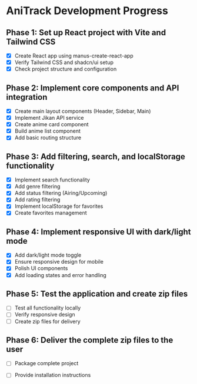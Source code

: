 # AniTrack Development Progress

## Phase 1: Set up React project with Vite and Tailwind CSS
- [x] Create React app using manus-create-react-app
- [x] Verify Tailwind CSS and shadcn/ui setup
- [x] Check project structure and configuration

## Phase 2: Implement core components and API integration
- [x] Create main layout components (Header, Sidebar, Main)
- [x] Implement Jikan API service
- [x] Create anime card component
- [x] Build anime list component
- [x] Add basic routing structure

## Phase 3: Add filtering, search, and localStorage functionality
- [x] Implement search functionality
- [x] Add genre filtering
- [x] Add status filtering (Airing/Upcoming)
- [x] Add rating filtering
- [x] Implement localStorage for favorites
- [x] Create favorites management

## Phase 4: Implement responsive UI with dark/light mode
- [x] Add dark/light mode toggle
- [x] Ensure responsive design for mobile
- [x] Polish UI components
- [x] Add loading states and error handling

## Phase 5: Test the application and create zip files
- [ ] Test all functionality locally
- [ ] Verify responsive design
- [ ] Create zip files for delivery

## Phase 6: Deliver the complete zip files to the user
- [ ] Package complete project
- [ ] Provide installation instructions

